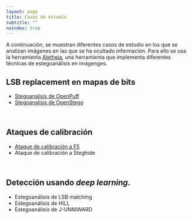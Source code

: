 ```yaml
---
layout: page
title: Casos de estudio
subtitle: "" 
noindex: true
---
```


A continuación, se muestran diferentes casos de estudio en los que se analizan imágenes en las que se ha ocultado información. Para ello se usa la herramienta [Aletheia](https://github.com/daniellerch/aletheia), una herramienta que implementa diferentes técnicas de estegoanálisis en imágenges.



## LSB replacement en mapas de bits
- [Stegoanalisis de OpenPuff](/aletheia/case-studies/OpenPuff-es)
- [Stegoanalisis de OpenStego](/aletheia/case-studies/OpenStego-es)
<br>

## Ataques de calibración
- [Ataque de calibración a F5](/aletheia/case-studies/F5-es)
- Ataque de calibración a Steghide
<br>

## Detección usando *deep learning*. 
- Estegoanálisis de LSB matching
- Estegoanálisis de HILL
- Estegoanálisis de J-UNNIWARD
<br>





